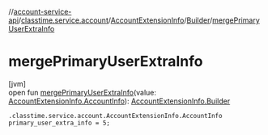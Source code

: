 //[account-service-api](../../../../index.md)/[classtime.service.account](../../index.md)/[AccountExtensionInfo](../index.md)/[Builder](index.md)/[mergePrimaryUserExtraInfo](merge-primary-user-extra-info.md)

# mergePrimaryUserExtraInfo

[jvm]\
open fun [mergePrimaryUserExtraInfo](merge-primary-user-extra-info.md)(value: [AccountExtensionInfo.AccountInfo](../-account-info/index.md)): [AccountExtensionInfo.Builder](index.md)

`.classtime.service.account.AccountExtensionInfo.AccountInfo primary_user_extra_info = 5;`
